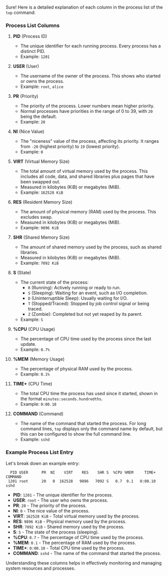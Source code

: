 Sure! Here is a detailed explanation of each column in the process list of the `top` command:

### Process List Columns

1. **PID** (Process ID)
   - The unique identifier for each running process. Every process has a distinct PID.
   - Example: `1201`

2. **USER** (User)
   - The username of the owner of the process. This shows who started or owns the process.
   - Example: `root`, `alice`

3. **PR** (Priority)
   - The priority of the process. Lower numbers mean higher priority.
   - Normal processes have priorities in the range of 0 to 39, with `20` being the default.
   - Example: `20`

4. **NI** (Nice Value)
   - The "niceness" value of the process, affecting its priority. It ranges from `-20` (highest priority) to `19` (lowest priority).
   - Example: `0`

5. **VIRT** (Virtual Memory Size)
   - The total amount of virtual memory used by the process. This includes all code, data, and shared libraries plus pages that have been swapped out.
   - Measured in kilobytes (KiB) or megabytes (MiB).
   - Example: `162528 KiB`

6. **RES** (Resident Memory Size)
   - The amount of physical memory (RAM) used by the process. This excludes swap.
   - Measured in kilobytes (KiB) or megabytes (MiB).
   - Example: `9896 KiB`

7. **SHR** (Shared Memory Size)
   - The amount of shared memory used by the process, such as shared libraries.
   - Measured in kilobytes (KiB) or megabytes (MiB).
   - Example: `7092 KiB`

8. **S** (State)
   - The current state of the process:
     - `R` (Running): Actively running or ready to run.
     - `S` (Sleeping): Waiting for an event, such as I/O completion.
     - `D` (Uninterruptible Sleep): Usually waiting for I/O.
     - `T` (Stopped/Traced): Stopped by job control signal or being traced.
     - `Z` (Zombie): Completed but not yet reaped by its parent.
   - Example: `S`

9. **%CPU** (CPU Usage)
   - The percentage of CPU time used by the process since the last update.
   - Example: `0.7%`

10. **%MEM** (Memory Usage)
    - The percentage of physical RAM used by the process.
    - Example: `0.1%`

11. **TIME+** (CPU Time)
    - The total CPU time the process has used since it started, shown in the format `minutes:seconds.hundredths`.
    - Example: `0:00.10`

12. **COMMAND** (Command)
    - The name of the command that started the process. For long command lines, `top` displays only the command name by default, but this can be configured to show the full command line.
    - Example: `sshd`

### Example Process List Entry
Let's break down an example entry:
```
  PID USER      PR  NI    VIRT    RES    SHR S  %CPU %MEM     TIME+ COMMAND
 1201 root      20   0  162528   9896   7092 S   0.7  0.1   0:00.10 sshd
```

- **PID**: `1201` - The unique identifier for the process.
- **USER**: `root` - The user who owns the process.
- **PR**: `20` - The priority of the process.
- **NI**: `0` - The nice value of the process.
- **VIRT**: `162528 KiB` - Total virtual memory used by the process.
- **RES**: `9896 KiB` - Physical memory used by the process.
- **SHR**: `7092 KiB` - Shared memory used by the process.
- **S**: `S` - The state of the process (sleeping).
- **%CPU**: `0.7` - The percentage of CPU time used by the process.
- **%MEM**: `0.1` - The percentage of RAM used by the process.
- **TIME+**: `0:00.10` - Total CPU time used by the process.
- **COMMAND**: `sshd` - The name of the command that started the process.

Understanding these columns helps in effectively monitoring and managing system resources and processes.
